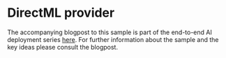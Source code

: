# DirectML provider

The accompanying blogpost to this sample is part of the end-to-end AI deployment series [here](https://developer.nvidia.com/blog/end-to-end-ai-for-workstation-an-introduction-to-optimization/).
For further information about the sample and the key ideas please consult the blogpost. 
